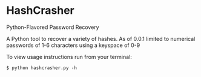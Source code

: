 HashCrasher
===========

Python-Flavored Password Recovery

A Python tool to recover a variety of hashes. As of 0.0.1 limited to numerical passwords of 1-6 characters using a keyspace of 0-9

To view usage instructions run from your terminal: 

`$ python hashcrasher.py -h`
